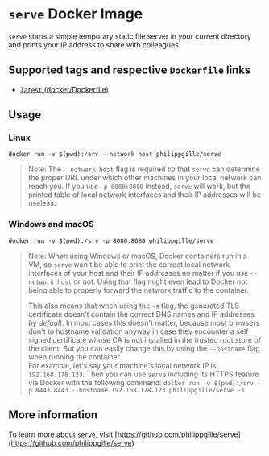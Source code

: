 `serve` Docker Image
====================

`serve` starts a simple temporary static file server in your current directory and prints your IP address to share with colleagues.

Supported tags and respective `Dockerfile` links
------------------------------------------------

- [`latest` (docker/Dockerfile)](https://github.com/philippgille/serve/blob/master/docker/Dockerfile)

Usage
-----

### Linux

`docker run -v $(pwd):/srv --network host philippgille/serve`

> Note: The `--network host` flag is required so that `serve` can determine the proper URL under which other machines in your local network can reach you. If you use `-p 8080:8080` instead, `serve` will work, but the printed table of local network interfaces and their IP addresses will be useless.

### Windows and macOS

`docker run -v $(pwd):/srv -p 8080:8080 philippgille/serve`

> Note: When using Windows or macOS, Docker containers run in a VM, so `serve` won't be able to print the correct local network interfaces of your host and their IP addresses no matter if you use `--network host` or not. Using that flag might even lead to Docker not being able to properly forward the network traffic to the container.
> 
> This also means that when using the `-s` flag, the generated TLS certificate doesn't contain the correct DNS names and IP addresses *by default*. In most cases this doesn't matter, because most browsers don't to hostname validation anyway in case they encounter a self signed certificate whose CA is not installed in the trusted root store of the client. But you can easily change this by using the `--hostname` flag when running the container.  
> For example, let's say your machine's local network IP is `192.168.178.123`. Then you can use `serve` including its HTTPS feature via Docker with the following command: `docker run -v $(pwd):/srv -p 8443:8443 --hostname 192.168.178.123 philippgille/serve -s`

More information
----------------

To learn more about `serve`, visit [https://github.com/philippgille/serve](https://github.com/philippgille/serve)
